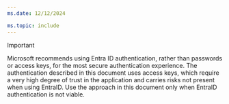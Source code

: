 ```yaml
---
ms.date: 12/12/2024

ms.topic: include
---
```


> [!IMPORTANT]
> Microsoft recommends using Entra ID authentication, rather than passwords or access keys, for the most secure authentication experience. The authentication described in this document uses access keys, which require a very high degree of trust in the application and carries risks not present when using EntraID. Use the approach in this document only when EntraID authentication is not viable.